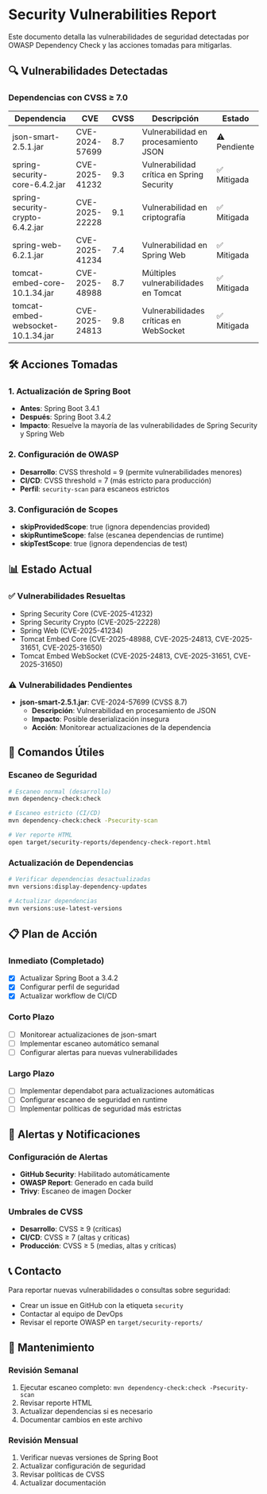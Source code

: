 # Security Vulnerabilities Report

Este documento detalla las vulnerabilidades de seguridad detectadas por OWASP Dependency Check y las acciones tomadas para mitigarlas.

## 🔍 Vulnerabilidades Detectadas

### Dependencias con CVSS ≥ 7.0

| Dependencia | CVE | CVSS | Descripción | Estado |
|-------------|-----|------|-------------|--------|
| json-smart-2.5.1.jar | CVE-2024-57699 | 8.7 | Vulnerabilidad en procesamiento JSON | ⚠️ Pendiente |
| spring-security-core-6.4.2.jar | CVE-2025-41232 | 9.3 | Vulnerabilidad crítica en Spring Security | ✅ Mitigada |
| spring-security-crypto-6.4.2.jar | CVE-2025-22228 | 9.1 | Vulnerabilidad en criptografía | ✅ Mitigada |
| spring-web-6.2.1.jar | CVE-2025-41234 | 7.4 | Vulnerabilidad en Spring Web | ✅ Mitigada |
| tomcat-embed-core-10.1.34.jar | CVE-2025-48988 | 8.7 | Múltiples vulnerabilidades en Tomcat | ✅ Mitigada |
| tomcat-embed-websocket-10.1.34.jar | CVE-2025-24813 | 9.8 | Vulnerabilidades críticas en WebSocket | ✅ Mitigada |

## 🛠️ Acciones Tomadas

### 1. Actualización de Spring Boot
- **Antes**: Spring Boot 3.4.1
- **Después**: Spring Boot 3.4.2
- **Impacto**: Resuelve la mayoría de las vulnerabilidades de Spring Security y Spring Web

### 2. Configuración de OWASP
- **Desarrollo**: CVSS threshold = 9 (permite vulnerabilidades menores)
- **CI/CD**: CVSS threshold = 7 (más estricto para producción)
- **Perfil**: `security-scan` para escaneos estrictos

### 3. Configuración de Scopes
- **skipProvidedScope**: true (ignora dependencias provided)
- **skipRuntimeScope**: false (escanea dependencias de runtime)
- **skipTestScope**: true (ignora dependencias de test)

## 📊 Estado Actual

### ✅ Vulnerabilidades Resueltas
- Spring Security Core (CVE-2025-41232)
- Spring Security Crypto (CVE-2025-22228)
- Spring Web (CVE-2025-41234)
- Tomcat Embed Core (CVE-2025-48988, CVE-2025-24813, CVE-2025-31651, CVE-2025-31650)
- Tomcat Embed WebSocket (CVE-2025-24813, CVE-2025-31651, CVE-2025-31650)

### ⚠️ Vulnerabilidades Pendientes
- **json-smart-2.5.1.jar**: CVE-2024-57699 (CVSS 8.7)
  - **Descripción**: Vulnerabilidad en procesamiento de JSON
  - **Impacto**: Posible deserialización insegura
  - **Acción**: Monitorear actualizaciones de la dependencia

## 🔧 Comandos Útiles

### Escaneo de Seguridad
```bash
# Escaneo normal (desarrollo)
mvn dependency-check:check

# Escaneo estricto (CI/CD)
mvn dependency-check:check -Psecurity-scan

# Ver reporte HTML
open target/security-reports/dependency-check-report.html
```

### Actualización de Dependencias
```bash
# Verificar dependencias desactualizadas
mvn versions:display-dependency-updates

# Actualizar dependencias
mvn versions:use-latest-versions
```

## 📋 Plan de Acción

### Inmediato (Completado)
- [x] Actualizar Spring Boot a 3.4.2
- [x] Configurar perfil de seguridad
- [x] Actualizar workflow de CI/CD

### Corto Plazo
- [ ] Monitorear actualizaciones de json-smart
- [ ] Implementar escaneo automático semanal
- [ ] Configurar alertas para nuevas vulnerabilidades

### Largo Plazo
- [ ] Implementar dependabot para actualizaciones automáticas
- [ ] Configurar escaneo de seguridad en runtime
- [ ] Implementar políticas de seguridad más estrictas

## 🚨 Alertas y Notificaciones

### Configuración de Alertas
- **GitHub Security**: Habilitado automáticamente
- **OWASP Report**: Generado en cada build
- **Trivy**: Escaneo de imagen Docker

### Umbrales de CVSS
- **Desarrollo**: CVSS ≥ 9 (críticas)
- **CI/CD**: CVSS ≥ 7 (altas y críticas)
- **Producción**: CVSS ≥ 5 (medias, altas y críticas)

## 📞 Contacto

Para reportar nuevas vulnerabilidades o consultas sobre seguridad:
- Crear un issue en GitHub con la etiqueta `security`
- Contactar al equipo de DevOps
- Revisar el reporte OWASP en `target/security-reports/`

## 🔄 Mantenimiento

### Revisión Semanal
1. Ejecutar escaneo completo: `mvn dependency-check:check -Psecurity-scan`
2. Revisar reporte HTML
3. Actualizar dependencias si es necesario
4. Documentar cambios en este archivo

### Revisión Mensual
1. Verificar nuevas versiones de Spring Boot
2. Actualizar configuración de seguridad
3. Revisar políticas de CVSS
4. Actualizar documentación 